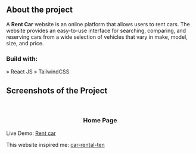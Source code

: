 <h2>About the project</h2>

 <p>A <b>Rent Car</b> website is an online platform that allows users to rent cars. The website provides an easy-to-use interface for searching, comparing, and reserving cars from a wide selection of vehicles that vary in make, model, size, and price.</p>

<h3>Build with:</h3>

» React JS
» TailwindCSS <br>

<h2>Screenshots of the Project</h2>
<br>
<h3 align='center'>Home Page</h3>

<div align='center'>

</div>

Live Demo: <a href='https://csikito.github.io/csr_rentcar/'>Rent car</a>

This website inspired me: <a href='https://car-rental-ten.vercel.app/'>car-rental-ten</a>
